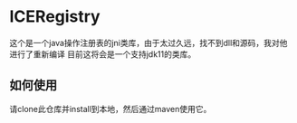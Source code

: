 # ICERegistry

这个是一个java操作注册表的jni类库，由于太过久远，找不到dll和源码，我对他进行了重新编译
目前这将会是一个支持jdk11的类库。

## 如何使用

请clone此仓库并install到本地，然后通过maven使用它。
